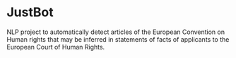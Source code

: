 # JustBot
NLP project to automatically detect articles of the European Convention on Human rights that may be inferred in statements of facts of applicants to the European Court of Human Rights.  
